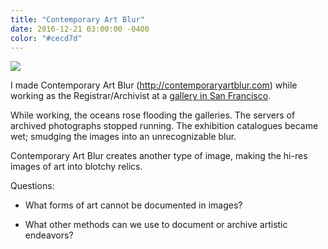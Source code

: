 ```yaml
---
title: "Contemporary Art Blur"
date: 2016-12-21 03:00:00 -0400
color: "#cecd7d"
---
```


![](https://files.elliott.computer/images/contemporary-art-blur.png)

I made Contemporary Art Blur (http://contemporaryartblur.com) while working as the Registrar/Archivist at a [gallery in San Francisco](https://ratio3.org/).

While working, the oceans rose flooding the galleries. The servers of archived photographs stopped running. The exhibition catalogues became wet; smudging the images into an unrecognizable blur.

Contemporary Art Blur creates another type of image, making the hi-res images of art into blotchy relics.

Questions:

* What forms of art cannot be documented in images?

* What other methods can we use to document or archive artistic endeavors?